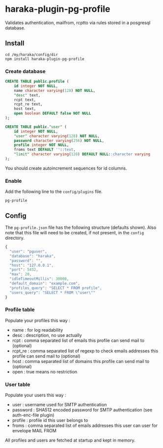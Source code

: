 # haraka-plugin-pg-profile

Validates authentication, mailfrom, rcptto via rules stored in a posgresql database.

## Install

    cd /my/haraka/config/dir
    npm install haraka-plugin-pg-profile

### Create database

```sql
CREATE TABLE public.profile (
    id integer NOT NULL,
    name character varying(128) NOT NULL,
    "desc" text,
    rcpt text,
    rcpt_re text,
    host text,
    open boolean DEFAULT false NOT NULL
);

CREATE TABLE public."user" (
    id integer NOT NULL,
    "user" character varying(128) NOT NULL,
    password character varying(256) NOT NULL,
    profile integer NOT NULL,
    froms text DEFAULT ''::text,
    "limit" character varying(128) DEFAULT NULL::character varying
);

```
You should create autoincrement sequences for id columns.

### Enable

Add the following line to the `config/plugins` file.

`pg-profile`

## Config

The `pg-profile.json` file has the following structure (defaults shown). Also note that this file will need to be created, if not present, in the `config` directory.

```javascript
{
  "user": "pguser", 
  "database": "haraka",
  "password": "",
  "host": "127.0.0.1",
  "port": 5432,
  "max": 20,
  "idleTimeoutMillis": 30000,
  "default_domain": "example.com",
  "profiles_query": "SELECT * FROM profile",
  "users_query": "SELECT * FROM \"user\""
}
```

### Profile table

Populate your profiles this way :
* name : for log readability
* desc : description, no use actually
* rcpt : comma separated list of emails this profile can send mail to (optional)
* rcpt_re : comma separated list of regexp to check emails addresses this profile can send mail to (optional)
* host : comma separated list of domains this profile can send mail to (optional)
* open : true means no restriction

### User table

Populate your users this way :
* user : username used for SMTP authentication
* password : SHA512 encoded password for SMTP authentication (see auth-enc-file plugin)
* profile : profile id this user belongs to
* froms : comma separated list of emails addresses this user can user for envelope MAIL FROM

All profiles and users are fetched at startup and kept in memory.